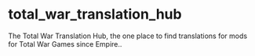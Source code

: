 # total_war_translation_hub
The Total War Translation Hub, the one place to find translations for mods for Total War Games since Empire..
